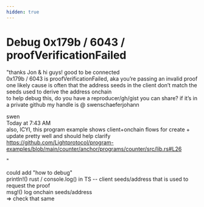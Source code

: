```yaml
---
hidden: true
---
```


# Debug 0x179b / 6043 / proofVerificationFailed

"thanks Jon & hi guys! good to be connected\
0x179b / 6043 is proofVerificationFailed, aka you’re passing an invalid proof\
one likely cause is often that the address seeds in the client don’t match the seeds used to derive the address onchain\
to help debug this, do you have a reproducer/gh/gist you can share? if it’s in a private github my handle is @ swenschaeferjohann

swen\
Today at 7:43 AM\
also, ICYI, this program example shows client+onchain flows for create + update pretty well and should help clarify https://github.com/Lightprotocol/program-examples/blob/main/counter/anchor/programs/counter/src/lib.rs#L26

"



could add "how to debug"\
println!() rust / console.log() in TS -- client seeds/address that is used to request the proof\
msg!() log onchain seeds/address\
\=> check that same

